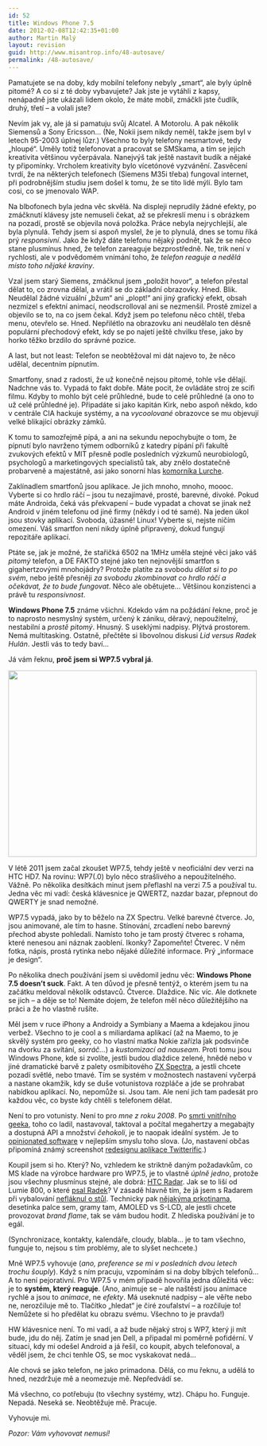 ```yaml
---
id: 52
title: Windows Phone 7.5
date: 2012-02-08T12:42:35+01:00
author: Martin Malý
layout: revision
guid: http://www.misantrop.info/48-autosave/
permalink: /48-autosave/
---
```

Pamatujete se na doby, kdy mobilní telefony nebyly &#8222;smart&#8220;, ale byly úplně pitomé? A co si z té doby vybavujete? Jak jste je vytáhli z kapsy, nenápadně jste ukázali lidem okolo, že máte mobil, zmáčkli jste čudlík, druhý, třetí &#8211; a volali jste?

<!--more-->

Nevím jak vy, ale já si pamatuju svůj Alcatel. A Motorolu. A pak několik Siemensů a Sony Ericsson&#8230; (Ne, Nokii jsem nikdy neměl, takže jsem byl v letech 95-2003 úplnej lůzr.) Všechno to byly telefony nesmartové, tedy &#8222;hloupé&#8220;. Uměly totiž telefonovat a pracovat se SMSkama, a tím se jejich kreativita většinou vyčerpávala. Nanejvýš tak ještě nastavit budík a nějaké ty připomínky. Vrcholem kreativity bylo vícetónové vyzvánění. Zasvěcení tvrdí, že na některých telefonech (Siemens M35i třeba) fungoval internet, při podrobnějším studiu jsem došel k tomu, že se tito lidé mýlí. Bylo tam cosi, co se jmenovalo WAP.

Na blbofonech byla jedna věc skvělá. Na displeji neprudily žádné efekty, po zmáčknutí klávesy jste nemuseli čekat, až se překreslí menu i s obrázkem na pozadí, prostě se objevila nová položka. Práce nebyla nejrychlejší, ale byla plynulá. Tehdy jsem si aspoň myslel, že je to plynulá, dnes se tomu říká prý _responsivní_. Jako že když dáte telefonu nějaký podnět, tak že se něco stane plusmínus hned, že telefon zareaguje bezprostředně. Ne, trik není v rychlosti, ale v podvědomém vnímání toho, že _telefon reaguje a nedělá místo toho nějaké kraviny_.

Vzal jsem starý Siemens, zmáčknul jsem &#8222;položit hovor&#8220;, a telefon přestal dělat to, co zrovna dělal, a vrátil se do základní obrazovky. Hned. Blik. Neudělal žádné vizuální &#8222;bžum&#8220; ani &#8222;plopt!&#8220; ani jiný grafický efekt, obsah nezmizel s efektní animací, neodscrolloval ani se nezmenšil. Prostě zmizel a objevilo se to, na co jsem čekal. Když jsem po telefonu něco chtěl, třeba menu, otevřelo se. Hned. Nepřilétlo na obrazovku ani neudělalo ten děsně populární přechodový efekt, kdy se po najetí ještě chvilku třese, jako by horko těžko brzdilo do správné pozice.

A last, but not least: Telefon se neobtěžoval mi dát najevo to, že něco udělal, decentním pípnutím.

Smartfony, snad z radosti, že už konečně nejsou pitomé, tohle vše dělají. Nadchne vás to. Vypadá to fakt dobře. Máte pocit, že ovládáte stroj ze scifi filmu. Kdyby to mohlo být celé průhledné, bude to celé průhledné (a ono to už celé průhledné je). Připadáte si jako kapitán Kirk, nebo aspoň někdo, kdo v centrále CIA hackuje systémy, a na _vycoolované_ obrazovce se mu objevují velké blikající obrázky zámků.

K tomu to samozřejmě pípá, a ani na sekundu nepochybujte o tom, že pípnutí bylo navrženo týmem odborníků z katedry pípání při fakultě zvukových efektů v MIT přesně podle posledních výzkumů neurobiologů, psychologů a marketingových specialistů tak, aby znělo dostatečně probarveně a majestátně, asi jako sonorní hlas [komorníka Lurche](http://www.addamsfamily.com/addams/lurch4.jpg).

Zaklínadlem smartfonů jsou aplikace. Je jich mnoho, mnoho, moooc. Vyberte si co hrdlo ráčí &#8211; jsou tu nezajímavé, prosté, barevné, divoké. Pokud máte Androida, čeká vás překvapení &#8211; bude vypadat a chovat se jinak než Android v jiném telefonu od jiné firmy (někdy i od té samé). Na jeden úkol jsou stovky aplikací. Svoboda, úžasné! Linux! Vyberte si, nejste ničím omezení. Váš smartfon není nikdy úplně připravený, dokud fungují repozitáře aplikací.

Ptáte se, jak je možné, že stařičká 6502 na 1MHz uměla stejné věci jako váš _pitomý_ telefon, a DE FAKTO stejné jako ten nejnovější smartfon s gigahertzovými mnohojádry? Protože platíte za svobodu _dělat si to po svém_, nebo ještě přesněji _za svobodu zkombinovat co hrdlo ráčí a očekávat, že to bude fungovat_. Něco ale obětujete&#8230; Většinou konzistenci a právě tu _responsivnost_.

**Windows Phone 7.5** známe všichni. Kdekdo vám na požádání řekne, proč je to naprosto nesmyslný systém, určený k zániku, děravý, nepoužitelný, nestabilní a _prostě pitomý_. Hnusný. S useklými nadpisy. Plýtvá prostorem. Nemá multitasking. Ostatně, přečtěte si libovolnou diskusi _Lid versus Radek Hulán_. Jestli vás to tedy baví&#8230;

Já vám řeknu, **proč jsem si WP7.5 vybral já**.

<a href="http://www.misantrop.info/windows-phone-7-5/6701382721_7605f2b07c/" rel="attachment wp-att-49"><img class="aligncenter size-full wp-image-49" title="Win Phone 7.5" src="http://www.misantrop.info/wp-content/uploads/2012/02/6701382721_7605f2b07c.jpg" alt="" width="500" height="375" /></a>

V létě 2011 jsem začal zkoušet WP7.5, tehdy ještě v neoficiální dev verzi na HTC HD7. Na rovinu: WP7(.0) bylo něco strašlivého a nepoužitelného. Vážně. Po několika desítkách minut jsem přeflashl na verzi 7.5 a používal tu. Jedna věc mi vadí: česká klávesnice je QWERTZ, nazdar bazar, přepnout do QWERTY je snad nemožné.

WP7.5 vypadá, jako by to běželo na ZX Spectru. Velké barevné čtverce. Jo, jsou animované, ale tím to hasne. Stínování, zrcadlení nebo barevný přechod abyste pohledali. Namísto toho je tam prostý čtverec s rohama, které nenesou ani náznak zaoblení. Ikonky? Zapomeňte! Čtverec. V něm fotka, nápis, prostá rytinka nebo nějaké důležité informace. Prý &#8222;informace je design&#8220;.

Po několika dnech používání jsem si uvědomil jednu věc: **Windows Phone 7.5 doesn&#8217;t suck**. Fakt. A ten důvod je přesně tentýž, o kterém jsem tu na začátku meldoval několik odstavců. Čtverce. Dlaždice. Nic víc. Ale dotknete se jich &#8211; a děje se to! Nemáte dojem, že telefon měl něco důležitějšího na práci a že ho vlastně rušíte.

Měl jsem v ruce iPhony a Androidy a Symbiany a Maema a kdejakou jinou verbež. Všechno to je cool a s miliardama aplikací (až na Maemo, to je skvělý systém pro geeky, co ho vlastní matka Nokie zařízla jak podsvinče na dvorku za svítání, _sorráč&#8230;_) a _kustomizací ad nauseam_. Proti tomu jsou Windows Phone, kde si zvolíte, jestli budou dlaždice zelené, hnědé nebo v jiné dramatické barvě z palety osmibitového <a class="zem_slink" title="ZX Spectrum" href="http://en.wikipedia.org/wiki/ZX_Spectrum" rel="wikipedia">ZX Spectra</a>, a jestli chcete pozadí světlé, nebo tmavé. Tím se systém v možnostech nastavení vyčerpá a nastane okamžik, kdy se duše votunistova rozpláče a jde se prohrabat nabídkou aplikací. No, nepomůže si. Jsou tam. Ale není jich tam padesát pro každou věc, co byste kdy chtěli s telefonem dělat.

Není to pro votunisty. Není to pro _mne z roku 2008_. Po [smrti vnitřního geeka](http://strucny.misantrop.info/umrel-mi-geek-cest-jeho-pamatce), toho co ladil, nastavoval, taktoval a počítal megahertzy a megabajty a dostupná API a množství _čehokoli_, je to naopak ideální systém. Je to [opinionated software](http://www.google.com/search?hl=en&num=100&q=%22opinionated+software%22) v nejlepším smyslu toho slova. (Jo, nastavení občas připomíná známý screenshot [redesignu aplikace Twitterific](http://dlanham.com/ui/twitterrific/settings.jpg).)

Koupil jsem si ho. Který? No, vzhledem ke striktně daným požadavkům, co MS klade na výrobce hardware pro WP7.5, je to vlastně _úplně jedno_, protože jsou všechny plusmínus stejné, ale dobrá: [HTC Radar](http://www.mobilmania.cz/katalog-mobilu/htc-radar/sc-63-c-1-ci-31737/default.aspx). Jak se to liší od Lumie 800, o které [psal Radek](http://smartmania.mobilmania.cz/recenze/nokia-lumia-800-finsky-klenot-s-modernim-systemem-recenze-1686)? V zásadě hlavně tím, že já jsem s Radarem při vybalování [nefláknul o stůl](http://youtu.be/4Z4BovPbvOI?t=30s). Technicky pak [nějakýma prkotinama](http://www.mobilmania.cz/default.aspx?catcomp=1&catalog=1&itemlist=31737%2c32367), desetinka palce sem, gramy tam, AMOLED vs S-LCD, ale jestli chcete provozovat _brand flame_, tak se vám budou hodit. Z hlediska používání je to egál.

(Synchronizace, kontakty, kalendáře, cloudy, blabla&#8230; je to tam všechno, funguje to, nejsou s tím problémy, ale to slyšet nechcete.)

Mně WP7.5 vyhovuje (_ano, preference se mi v posledních dvou letech trochu šouply_). Když s ním pracuju, vzpomínám si na doby blbých telefonů&#8230; A to není pejorativní. Pro WP7.5 v mém případě hovořila jedna důležitá věc: je to **systém, který reaguje**. (Ano, animuje se &#8211; ale naštěstí jsou animace rychlé a jsou to _animace_, ne _efekty_. Má useknuté nadpisy &#8211; ale věřte nebo ne, nerozčiluje mě to. Tlačítko &#8222;hledat&#8220; je čiré zoufalství &#8211; a rozčiluje to! Nemůžete si ho předělat ku obrazu svému. Všechno to je pravda!)

HW klávesnice není. To mi vadí, a až bude nějaký stroj s WP7, který ji mít bude, jdu do něj. Zatím je snad jen Dell, a připadal mi poměrně pofidérní. V situaci, kdy mi odešel Android a já řešil, co koupit, abych telefonoval, a věděl jsem, že chci tenhle OS, se moc vyskakovat nedá&#8230;

Ale chová se jako telefon, ne jako primadona. Dělá, co mu řeknu, a udělá to hned, nezdržuje mě a neomezuje mě. Nepředvádí se.

Má všechno, co potřebuju (to všechny systémy, wtz). Chápu ho. Funguje. Nepadá. Neseká se. Neobtěžuje mě. Pracuje.

Vyhovuje mi.

_Pozor: Vám vyhovovat nemusí!_

<div class="zemanta-pixie" style="margin-top: 10px; height: 15px;">
  <img class="zemanta-pixie-img" style="float: right;" src="http://img.zemanta.com/pixy.gif?x-id=b4a9ef6b-b142-43c0-95be-45992ae19f71" alt="" />
</div>